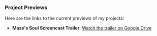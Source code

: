 ### Project Previews

Here are the links to the current previews of my projects:

- **Maze's Soul Screencast Trailer**: [Watch the trailer on Google Drive](https://drive.google.com/file/d/12W3EX7RABc43gZaFWH8LvWc5JIsfaUO5/view)
